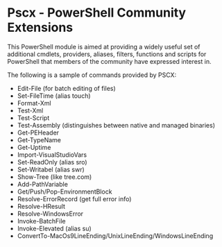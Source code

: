 # Pscx - PowerShell Community Extensions

This PowerShell module is aimed at providing a widely useful set of 
additional cmdlets, providers, aliases, filters, functions and scripts for PowerShell 
that members of the community have expressed interest in. 

The following is a sample of commands provided by PSCX:

 * Edit-File (for batch editing of files)
 * Set-FileTime (alias touch)
 * Format-Xml
 * Test-Xml
 * Test-Script
 * Test-Assembly (distinguishes between native and managed binaries)
 * Get-PEHeader
 * Get-TypeName
 * Get-Uptime
 * Import-VisualStudioVars
 * Set-ReadOnly (alias sro)
 * Set-Writabel (alias swr)
 * Show-Tree (like tree.com)
 * Add-PathVariable
 * Get/Push/Pop-EnvironmentBlock
 * Resolve-ErrorRecord (get full error info)
 * Resolve-HResult
 * Resolve-WindowsError
 * Invoke-BatchFile
 * Invoke-Elevated (alias su)
 * ConvertTo-MacOs9LineEnding/UnixLineEnding/WindowsLineEnding
 
